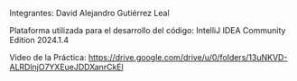 Integrantes:
David Alejandro Gutiérrez Leal

Plataforma utilizada para el desarrollo del código:
IntelliJ IDEA Community Edition 2024.1.4

Video de la Práctica:
https://drive.google.com/drive/u/0/folders/13uNKVD-ALRDlnjO7YXEueJDDXanrCkEl